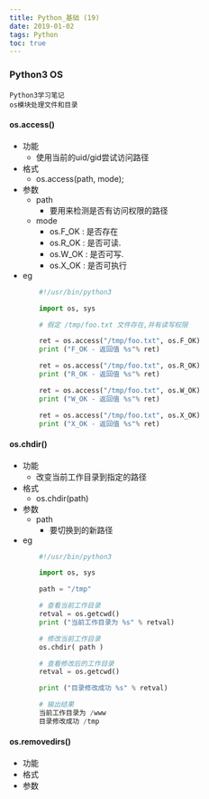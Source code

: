 ```yaml
---
title: Python_基础 (19)
date: 2019-01-02
tags: Python
toc: true
---
```


### Python3 OS
    Python3学习笔记
    os模块处理文件和目录

<!-- more -->

#### os.access()
- 功能
    * 使用当前的uid/gid尝试访问路径
- 格式
    * os.access(path, mode);
- 参数
    * path
        * 要用来检测是否有访问权限的路径
    * mode
        * os.F_OK : 是否存在
        * os.R_OK : 是否可读.
        * os.W_OK : 是否可写.
        * os.X_OK : 是否可执行
- eg
    ```python
        #!/usr/bin/python3

        import os, sys

        # 假定 /tmp/foo.txt 文件存在,并有读写权限

        ret = os.access("/tmp/foo.txt", os.F_OK)
        print ("F_OK - 返回值 %s"% ret)

        ret = os.access("/tmp/foo.txt", os.R_OK)
        print ("R_OK - 返回值 %s"% ret)

        ret = os.access("/tmp/foo.txt", os.W_OK)
        print ("W_OK - 返回值 %s"% ret)

        ret = os.access("/tmp/foo.txt", os.X_OK)
        print ("X_OK - 返回值 %s"% ret)
    ```

#### os.chdir()
- 功能
    * 改变当前工作目录到指定的路径
- 格式
    * os.chdir(path)
- 参数
    * path
        * 要切换到的新路径
- eg
    ```python
        #!/usr/bin/python3

        import os, sys

        path = "/tmp"

        # 查看当前工作目录
        retval = os.getcwd()
        print ("当前工作目录为 %s" % retval)

        # 修改当前工作目录
        os.chdir( path )

        # 查看修改后的工作目录
        retval = os.getcwd()

        print ("目录修改成功 %s" % retval)

        # 输出结果
        当前工作目录为 /www
        目录修改成功 /tmp
    ```

#### os.removedirs()
- 功能
- 格式
- 参数






















